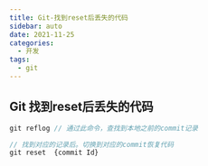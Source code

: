 ```yaml
---
title: Git-找到reset后丢失的代码
sidebar: auto
date: 2021-11-25
categories:
  - 开发
tags:
  - git
---
```


## Git 找到reset后丢失的代码

```typescript
git reflog // 通过此命令，查找到本地之前的commit记录
```

```typescript
// 找到对应的记录后。切换到对应的commit恢复代码
git reset  {commit Id}
```

